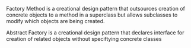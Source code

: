 Factory Method is a creational design pattern that outsources
creation of concrete objects to a method in a superclass but
allows subclasses to modify which objects are being created.

Abstract Factory is a creational design pattern that declares
interface for creation of related objects without speciftying
concrete classes